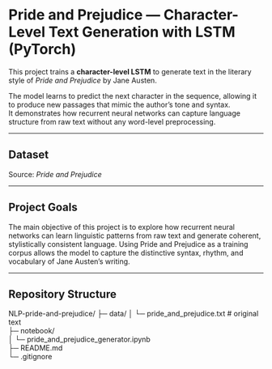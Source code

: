 # Pride and Prejudice — Character-Level Text Generation with LSTM (PyTorch)

This project trains a **character-level LSTM** to generate text in the literary style of *Pride and Prejudice* by Jane Austen.

The model learns to predict the next character in the sequence, allowing it to produce new passages that mimic the author’s tone and syntax.  
It demonstrates how recurrent neural networks can capture language structure from raw text without any word-level preprocessing.

---

## Dataset

 Source: *Pride and Prejudice*

---

## Project Goals

The main objective of this project is to explore how recurrent neural networks can learn linguistic patterns from raw text and generate coherent, stylistically consistent language.
Using Pride and Prejudice as a training corpus allows the model to capture the distinctive syntax, rhythm, and vocabulary of Jane Austen’s writing.

---

## Repository Structure

NLP-pride-and-prejudice/
├─ data/
│  └─ pride_and_prejudice.txt        # original text    
├─ notebook/    
│  └─ pride_and_prejudice_generator.ipynb   
├─ README.md    
└─ .gitignore    